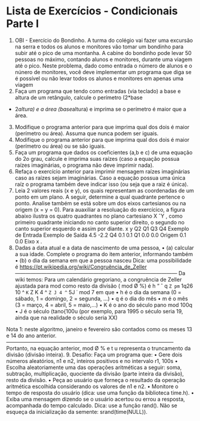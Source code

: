 # Lista de Exercícios - Condicionais Parte I
1. OBI - Exercício do Bondinho. A turma do colégio vai fazer uma excursão na serra e todos os alunos e monitores vão
tomar um bondinho para subir até o pico de uma montanha. A cabine do bondinho pode levar 50 pessoas no máximo,
contando alunos e monitores, durante uma viagem até o pico. Neste problema, dado como entrada o número de alunos
e o núnero de monitores, você deve implementar um programa que diga se é possível ou não levar todos os alunos e
monitores em apenas uma viagem
2. Faça um programa que tendo como entradas (via teclado) a base e altura de um retângulo, calcule o perímetro (2*base
+ 2*altura) e a área (base*altura) e imprima se o perímetro é maior que a área.
3. Modifique o programa anterior para que imprima qual dos dois é maior (perímetro ou área). Assuma que nunca podem
ser iguais.
4. Modifique o programa anterior para que imprima qual dos dois é maior (perímetro ou área) ou se são iguais.
5. Faça um programa que dados os coeficientes (a,b e c) de uma equação do 2o grau, calcule e imprima suas raízes (caso
a equação possua raízes imaginárias, o programa não deve imprimir nada).
6. Refaça o exercício anterior para imprimir mensagem raízes imaginárias caso as raízes sejam imaginárias. Caso a
equação possua uma única raíz o programa também deve indicar isso (ou seja que a raiz é única).
7. Leia 2 valores reais (x e y), os quais representam as coordenadas de um ponto em um plano. A seguir, determine a
qual quadrante pertence o ponto. Analise também se está sobre um dos eixos cartesianos ou na origem (x = y = 0).
Para auaxiliar a resoluação do exercícico, a figura abaixo ilustra os quatro quadrantes no plano cartesiano X ˆY , como
primeiro quadrante iniciando no canto superior direito, o segundo no canto superior esquerdo e assim por diante.
x
y
Q2 Q1
Q3 Q4
Exemplo de Entrada Exemplo de Saída
4.5 -2.2 Q4
0.1 0.1 Q1
0.0 0.0 Origem
0.1 0.0 Eixo x
.
8. Dadas a data atual e a data de nascimento de uma pessoa,
• (a) calcular a sua idade.
Complete o programa do item anterior, informando também
• (b) o dia da semana em que a pessoa nasceu
Dica: uma possibilidade é https://pt.wikipedia.org/wiki/Congruência_de_Zeller
———————————————————————————————
Da wiki temos:
Para um calendário gregoriano, a congruência de Zeller ajustada para mod como resto da divisão ( mod Ø %) é
h “
ˆ
q `
Z
pm ` 1q26
10 ^
` K `
Z
K
4
^
`
Z
J
4
^
` 5J
˙
mod 7
em que
• h é o dia da semana (0 = sábado, 1 = domingo, 2 = segunda, ...)
• q é o dia do mês
• m é o mês (3 = março, 4 = abril, 5 = maio,...)
• K é o ano do século pano mod 100q
• J é o século (tano{100u (por exemplo, para 1995 o século seria 19, ainda que na realidade o século seria XX)

Nota 1: neste algoritmo, janeiro e fevereiro são contados como os meses 13 e 14 do ano anterior.
————————————————————————————————
Portanto, na equação anterior, mod Ø % e t u representa o truncamento da divisão (divisão inteira).
9. Desafio: Faça um programa que:
• Gere dois números aleatórios, n1 e n2, inteiros positivos e no intervalo r1, 100s
• Escolha aleatoriamente uma das operações aritméticas a seguir:
soma, subtração, multiplicação, quociente da divisão (parte inteira da divisão), resto da divisão.
• Peça ao usuário que forneça o resultado da operação aritmética escolhida considerando os valores de n1 e n2.
• Monitore o tempo de resposta do usuário (dica: use uma função da biblioteca time.h).
• Exiba uma mensagem dizendo se o usuário acertou ou errou a resposta, acompanhada do tempo calculado.
Dica: use a função rand(). Não se esqueça da inicialização da semente: srand(time(NULL)).